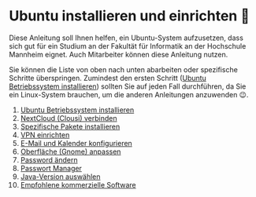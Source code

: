 # Ubuntu installieren und einrichten 💾

Diese Anleitung soll Ihnen helfen, ein Ubuntu-System aufzusetzen, dass sich gut für ein Studium an der Fakultät für Informatik an der Hochschule Mannheim eignet. Auch Mitarbeiter können diese Anleitung nutzen.

Sie können die Liste von oben nach unten abarbeiten oder spezifische Schritte überspringen. Zumindest den ersten Schritt ([Ubuntu Betriebssystem installieren](installation-ubuntu.md)) sollten Sie auf jeden Fall durchführen, da Sie ein Linux-System brauchen, um die anderen Anleitungen anzuwenden :wink:.

  1. [Ubuntu Betriebssystem installieren](installation-ubuntu.md)
  2. [NextCloud (Clousi) verbinden](setup-nextcloud.md)
  3. [Spezifische Pakete installieren](installation-packages.md)
  4. [VPN einrichten](setup-vpn.md)
  5. [E-Mail und Kalender konfigurieren](setup-evolution.md)
  6. [Oberfläche (Gnome) anpassen](setup-gnome.md)
  7. [Password ändern](setup-password.md)
  8. [Passwort Manager](setup-password_manager.md)
  9. [Java-Version auswählen](setup-java-version.md)
  10. [Empfohlene kommerzielle Software](setup-commercial.md)
